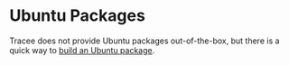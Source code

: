 # Ubuntu Packages

Tracee does not provide Ubuntu packages out-of-the-box, but there is a quick
way to [build an Ubuntu package](../../../../contributing/building/packaging/#ubuntu).

